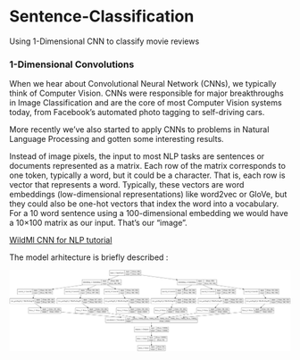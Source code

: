 # Sentence-Classification
Using 1-Dimensional CNN to classify movie reviews

### 1-Dimensional Convolutions

When we hear about Convolutional Neural Network (CNNs), we typically think of Computer Vision. CNNs were responsible for major breakthroughs in Image Classification and are the core of most Computer Vision systems today, from Facebook’s automated photo tagging to self-driving cars.

More recently we’ve also started to apply CNNs to problems in Natural Language Processing and gotten some interesting results.

Instead of image pixels, the input to most NLP tasks are sentences or documents represented as a matrix. Each row of the matrix corresponds to one token, typically a word, but it could be a character. That is, each row is vector that represents a word. Typically, these vectors are word embeddings (low-dimensional representations) like word2vec or GloVe, but they could also be one-hot vectors that index the word into a vocabulary. For a 10 word sentence using a 100-dimensional embedding we would have a 10×100 matrix as our input. That’s our “image”.

[WildMl CNN for NLP tutorial](http://www.wildml.com/2015/11/understanding-convolutional-neural-networks-for-nlp/)

The model arhitecture is briefly described :

![alt text](https://github.com/ritam006/Sentence-Classification/blob/master/cnn_multichannel_glove.png)
